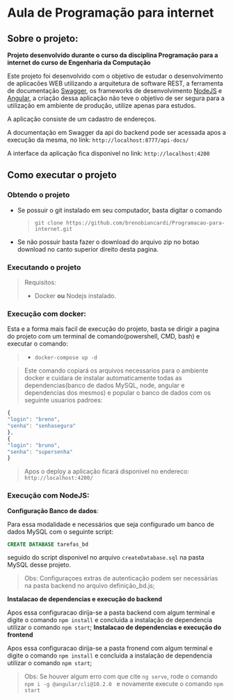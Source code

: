 # Aula de Programação para internet

## **Sobre o projeto**:

**Projeto desenvolvido durante o curso da disciplina Programação para a internet do curso de Engenharia da Computação**

Este projeto foi desenvolvido com o objetivo de estudar o desenvolvimento de aplicacões WEB utilizando a arquitetura de software REST, a ferramenta de documentação [Swagger](https://swagger.io/), os frameworks de desenvolvimento [NodeJS](https://nodejs.org/en/) e [Angular](https://angular.io/), a criação dessa aplicação não teve o objetivo de ser segura para a utilização em ambiente de produção, utilize apenas para estudos.

A aplicação consiste de um cadastro de endereços.

A documentação em Swagger da api do backend pode ser acessada apos a execução da mesma, no link: `http://localhost:8777/api-docs/`

A interface da aplicação fica disponivel no link: `http://localhost:4200`

## **Como executar o projeto**

### **Obtendo o projeto**

- Se possuir o git instalado em seu computador, basta digitar o comando

  > `git clone https://github.com/brenobiancardi/Programacao-para-internet.git`

- Se não possuir basta fazer o download do arquivo zip no botao download no canto superior direito desta pagina.

### **Executando o projeto**

> Requisitos:
>
> - Docker **ou** Nodejs instalado.

### **Execução com docker:**

Esta e a forma mais facil de execução do projeto, basta se dirigir a pagina do projeto com um terminal de comando(powershell, CMD, bash) e executar o comando:

> - `docker-compose up -d`

> Este comando copiará os arquivos necessarios para o ambiente docker e cuidara de instalar automaticamente todas as dependencias(banco de dados MySQL, node, angular e dependencias dos mesmos) e popular o banco de dados com os seguinte usuarios padroes:

```javascript
{
"login": "breno",
"senha": "senhasegura"
},
{
"login": "bruno",
"senha": "supersenha"
}
```

> Apos o deploy a aplicação ficará disponivel no endereco: `http://localhost:4200/`

### **Execução com NodeJS**:

**Configuração Banco de dados**:

Para essa modalidade e necessários que seja configurado um banco de dados MySQL com o seguinte script:

```sql
CREATE DATABASE tarefas_bd
```

seguido do script disponivel no arquivo `createDatabase.sql` na pasta MySQL desse projeto.

> Obs: Configuraçoes extras de autenticação podem ser necessárias na pasta backend no arquivo definição_bd.js;

**Instalacao de dependencias e execução do backend**

Apos essa configuracao dirija-se a pasta backend com algum terminal e digite o comando `npm install` e concluida a instalação de dependencia utilizar o comando `npm start`;
**Instalacao de dependencias e execução do frontend**

Apos essa configuracao dirija-se a pasta fronend com algum terminal e digite o comando `npm install` e concluida a instalação de dependencia utilizar o comando `npm start`;

> Obs: Se houver algum erro com que cite `ng serve`, rode o comando `npm i -g @angular/cli@10.2.0 ` e novamente execute o comando `npm start`
